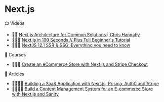 # Next.js

:tv: Videos
- 🌟🌟 [Next.js Architecture for Common Solutions  | Chris Hannaby](https://www.youtube.com/watch?v=ZGAR8RdBdok)
- 🌟🌟🌟 [Next.js in 100 Seconds // Plus Full Beginner's Tutorial](https://www.youtube.com/watch?v=Sklc_fQBmcs)
- 🌟🌟🌟 [NextJS 12.1 SSR & SSG: Everything you need to know](https://www.youtube.com/watch?v=kdXKz1UWc3E)

:movie_camera: Courses
- 🌟🌟🌟 [Create an eCommerce Store with Next.js and Stripe Checkout](https://egghead.io/courses/create-an-ecommerce-store-with-next-js-and-stripe-checkout-562c)

:memo: Articles
- 🌟🌟🌟🌟 [Building a SaaS Application with Next.js, Prisma, Auth0 and Stripe](https://egghead.io/blog/saas-app-with-nextjs-prisma-auth0-and-stripe)
- 🌟🌟🌟🌟 [Build a Content Management System for an E-commerce Store with Next.js and Sanity](https://egghead.io/blog/build-cms-for-ecommerce-store-with-nextjs-and-sanity)

